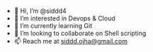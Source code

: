 - 👋 Hi, I’m @siddd4
- 👀 I’m interested in Devops & Cloud
- 🌱 I’m currently learning Git
- 💞️ I’m looking to collaborate on Shell scripting
- 📫 Reach me at siddd.ojha@gmail.com

<!---
siddd4/siddd4 is a ✨ special ✨ repository because its `README.md` (this file) appears on your GitHub profile.
You can click the Preview link to take a look at your changes.
--->
